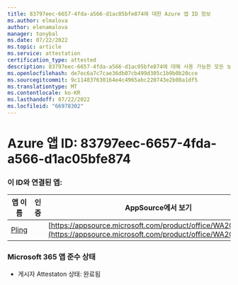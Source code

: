 ```yaml
---
title: 83797eec-6657-4fda-a566-d1ac05bfe874에 대한 Azure 앱 ID 정보
ms.author: elmalova
author: elenamalova
manager: tonybal
ms.date: 07/22/2022
ms.topic: article
ms.service: attestation
certification_type: attested
description: 83797eec-6657-4fda-a566-d1ac05bfe874에 대해 사용 가능한 모든 보안 및 규정 준수 정보입니다.
ms.openlocfilehash: de7ec6a7c7cae36db07cb499d305c1b9b0b20cce
ms.sourcegitcommit: 9c114837630164e4c4965abc220743e2b08a1df5
ms.translationtype: MT
ms.contentlocale: ko-KR
ms.lasthandoff: 07/22/2022
ms.locfileid: "66978302"
---
```

# <a name="azure-app-id-83797eec-6657-4fda-a566-d1ac05bfe874"></a>Azure 앱 ID: 83797eec-6657-4fda-a566-d1ac05bfe874


### <a name="apps-associated-with-this-id"></a>이 ID와 연결된 앱:
| **앱 이름** | **인증** | **AppSource에서 보기** |
|--------------|---------------|-----------------------|
| [Pling](../forward/WA200004294.md) |  | [https://appsource.microsoft.com/product/office/WA200004294](https://appsource.microsoft.com/product/office/WA200004294) |

### <a name="microsoft-365-app-compliance-status"></a>Microsoft 365 앱 준수 상태
- 게시자 Attestaton 상태: 완료됨

